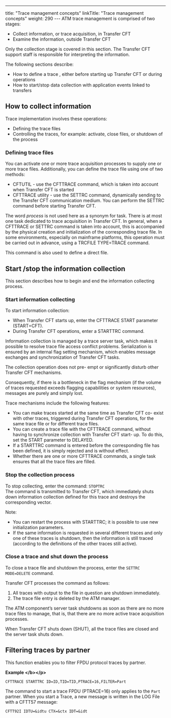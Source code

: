 ---
title: "Trace  management concepts"
linkTitle: "Trace management concepts"
weight: 290
--- ATM trace management is comprised of two stages:

- Collect information,
    or trace acquisition, in Transfer CFT
- Examine the information, outside Transfer CFT

Only the collection stage is covered in this section. The Transfer CFT support staff is responsible for interpreting the information.

The following sections describe:

- How to define a trace
    , either before starting up Transfer CFT or during operations
- How to start/stop
    data collection with application events linked to transfers

<span id="Information_Collection"></span>

## How to collect information

Trace implementation involves these
operations:

- Defining
    the trace files
- Controlling the traces, for example:
    activate, close files, or shutdown of the process

<span id="Defining_trace_files"></span>

### Defining trace files

You can activate one or more trace acquisition processes to supply one or more trace files. Additionally, you can define the trace file using one of two methods:

- CFTUTIL - use the CFTTRACE command, which is taken into account
    when Transfer CFT is started
- CFTTRACE utility - use the SETTRC command, dynamically sending to the Transfer CFT communication medium. You can perform the SETTRC command before starting Transfer
    CFT.

The word *process* is not used here as a synonym for task. There is at
most one task dedicated to trace acquisition in Transfer CFT. In general, when a CFTTRACE or SETTRC command is taken into account, this
is accompanied by the physical creation and initialization of the corresponding
trace file. In some environments, especially on mainframe platforms, this
operation must be carried out in advance, using a TRCFILE TYPE=TRACE command.

This command is also used to define a direct file.

<span id="Managing_information_collection"></span><span id="How_to_start_and_stop_the_information_collection_process"></span>

## Start /stop the information collection

This section describes how to begin and end the information collecting
process.

<span id="Starting_information_collection"></span>

### Start information collecting

To start information collection:

- When Transfer CFT starts up,
    enter the CFTTRACE START parameter (START=CFT).
- During Transfer CFT operations,
    enter a STARTTRC command.

Information collection is managed by a trace server
task, which makes it possible to resolve trace file access conflict problems.
Serialization is ensured by an internal flag setting mechanism, which
enables message exchanges and synchronization of Transfer CFT tasks.

The collection operation does not pre- empt or significantly
disturb other Transfer CFT mechanisms.

Consequently, if there is a bottleneck in the flag
mechanism (if the volume of traces requested exceeds flagging capabilities
or system resources), messages are purely and simply lost.

Trace mechanisms include the following features:

- You can make traces
    started at the same time as Transfer CFT co- exist with other traces,
    triggered during Transfer CFT operations, for the same trace file or for
    different trace files.
- You can create
    a trace file with the CFTTRACE command, without having to synchronize
    collection with Transfer CFT start- up. To do this, set the START
    parameter to DELAYED.
- If a STARTTRC
    command is entered before the corresponding file has been defined, it
    is simply rejected and is without effect.
- Whether there are
    one or more CFTTRACE commands, a single task ensures that all the
    trace files are filled.

### Stop the collection process

To stop
collecting, enter the command: `STOPTRC`  
The command is transmitted to Transfer CFT, which immediately shuts
down information collection defined for this trace and destroys the corresponding
vector.

Note:

- You can restart the process with STARTTRC; it is possible to use new initialization parameters.
- If the same information
    is requested in several different traces and only one of these traces
    is shutdown, then the information is still traced (according to the
    definitions of the other traces still active).

<span id="Stopping"></span>

### Close a trace and shut down the process

To close a trace file and shutdown the process, enter the `SETTRC   MODE=DELETE` command.

Transfer CFT processes the command as follows:

1. All traces with output to the
    file in question are shutdown immediately.
1. The trace file entry is deleted
    by the ATM manager.

The ATM component’s server task shutdowns as soon
as there are no more trace files to manage, that is, that there are no
more active trace acquisition processes.

When Transfer CFT shuts down
(SHUT), all the trace files are closed and the server task shuts down.

<span id="Filtering_Traces_by_partner"></span>

## Filtering traces by partner

This function enables you to filter FPDU protocol traces
by partner.

****Example
&lt;/b>&lt;/p>****

`CFTTRACE STARTTRC ID=ID,TID=TID,PTRACE=16,FILTER=Part`

The command to start a trace FPDU (PTRACE=16) only applies to the `Part `partner. When you start a Trace, a new message is written
in the LOG File with a CFTT57 message:

`CFTT92I IDTU=&idtu CTX=&ctx IDT=&idt  `

